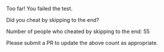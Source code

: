 Too far! You failed the test.

Did you cheat by skipping to the end? 

Number of people who cheated by skipping to the end: 55

Please submit a PR to update the above count as appropriate.
